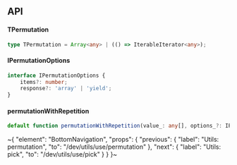 

## API

#### TPermutation

```ts
type TPermutation = Array<any> | (() => IterableIterator<any>);
```

#### IPermutationOptions

```ts
interface IPermutationOptions {
    items?: number;
    response?: 'array' | 'yield';
}
```

#### permutationWithRepetition

```ts
default function permutationWithRepetition(value_: any[], options_?: IPermutationOptions): TPermutation;
```


~{
  "element": "BottomNavigation",
  "props": {
    "previous": {
      "label": "Utils: permutation",
      "to": "/dev/utils/use/permutation"
    },
    "next": {
      "label": "Utils: pick",
      "to": "/dev/utils/use/pick"
    }
  }
}~